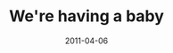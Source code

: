 ---
layout: base.njk
title : 'We&#39;re having a baby' 
view_title : 'We&#39;re having a baby' 
year : '2011' 
date : '2011-04-06' 
img_file : '/drawing/werehavingababy.png' 
html_file : 'werehavingababy' 
next_html : 'imissyourface.html' 
year_order : '17' 
permalink : "title/{{html_file}}.html"
---